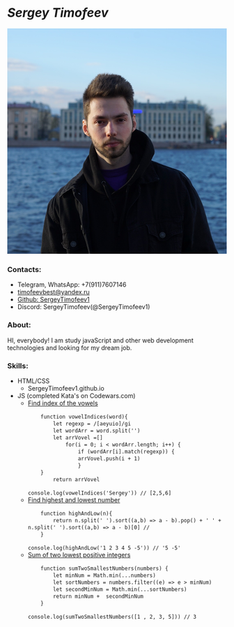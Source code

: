 # **_Sergey Timofeev_**

![](cv-logo.jpg)

### Contacts:

- Telegram, WhatsApp: +7(911)7607146
- timofeevbest@yandex.ru
- [Github: SergeyTimofeev1](https://github.com/SergeyTimofeev1)
- Discord: SergeyTimofeev(@SergeyTimofeev1)

### About:

HI, everybody! I am study javaScript and other web development technologies and looking for my dream job.

### Skills:

- HTML/CSS
  - SergeyTimofeev1.github.io
- JS (completed Kata's on Codewars.com) 
    - [Find index of the vowels](https://www.codewars.com/kata/5680781b6b7c2be860000036)
        ```
            function vowelIndices(word){
                let regexp = /[aeyuio]/gi
                let wordArr = word.split('')
                let arrVovel =[]
                    for(i = 0; i < wordArr.length; i++) {
                        if (wordArr[i].match(regexp)) {
                        arrVovel.push(i + 1)
                        }
            }
                return arrVovel
        ```
        `console.log(vowelIndices('Sergey')) // [2,5,6]`
    - [Find highest and lowest number](https://www.codewars.com/kata/554b4ac871d6813a03000035)
        ```
            function highAndLow(n){
                return n.split(' ').sort((a,b) => a - b).pop() + ' ' + n.split(' ').sort((a,b) => a - b)[0] //
            }
        ```
        `console.log(highAndLow('1 2 3 4 5 -5')) // '5 -5'`
    - [Sum of two lowest positive integers](https://www.codewars.com/kata/558fc85d8fd1938afb000014)
        ```
            function sumTwoSmallestNumbers(numbers) {
                let minNum = Math.min(...numbers)
                let sortNumbers = numbers.filter((e) => e > minNum)
                let secondMinNum = Math.min(...sortNumbers)
                return minNum +  secondMinNum
            }
        ```
        `console.log(sumTwoSmallestNumbers([1 , 2, 3, 5])) // 3`
